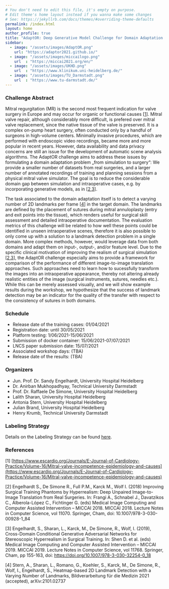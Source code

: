 ```yaml
---
# You don't need to edit this file, it's empty on purpose.
# Edit theme's home layout instead if you wanna make some changes
# See: https://jekyllrb.com/docs/themes/#overriding-theme-defaults
permalink: /index.html
layout: home
author_profile: true
title: "AdaptOR: Deep Generative Model Challenge for Domain Adaptation in Surgery"
sidebar:
  - image: "/assets/images/AdaptOR.png"
    url: "https://adaptor2021.github.io/"
  - image: "/assets/images/miccailogo.png"
    url  : "https://miccai2021.org/en/"
  - image: "/assets/images/UKHD.png"
    url  : "https://www.klinikum.uni-heidelberg.de/"
  - image: "/assets/images/TU_Darmstadt.png"
    url  : "https://www.tu-darmstadt.de/"
---
```


### Challenge Abstract 

Mitral regurgitation (MR) is the second most frequent indication for valve surgery in Europe and may occur for organic or functional causes [[1](#1)]. Mitral valve repair, although considerably more difficult, is prefered over mitral valve replacement, since the native tissue of the valve is preserved. It is a complex on-pump heart surgery, often conducted only by a handful of surgeons in high-volume centers. Minimally invasive procedures, which are performed with endoscopic video recordings, became more and more popular in recent years. However, data availability and data privacy concerns are still an issue for the development of automatic scene analysis algorithms. The AdaptOR challenge aims to address these issues by formulating a domain adaptation problem „from simulation to surgery“: We provide a smaller number of datasets from real surgeries, and a larger number of annotated recordings of training and planning sessions from a physical mitral valve simulator. The goal is to reduce the considerable domain gap between simulation and intraoperative cases, e.g. by incorporating generative models, as in [[2](#2),[3](#3)].

The task associated to the domain adaptation itself is to detect a varying number of 2D landmarks per frame [[4](#4)] in the target domain. The landmarks are defined by the placement of sutures during mitral annuloplasty (entry and exit points into the tissue), which renders useful for surgical skill assessment and detailed intraoperative documentation. The evaluation metrics of this challenge will be related to how well these points could be identified in unseen intraoperative scenes, therefore it is also possible to only come up with a solution to a landmark detection problem in a single domain. More complex methods, however, would leverage data from both domains and adapt them on input-, output-, and/or feature level. Due to the specific clinical motivation of improving the realism of surgical simulation [[2](#2),[3](#3)], the AdaptOR challenge especially aims to provide a framework for comparison of the performance of different image-to-image translation approaches. Such approaches need to learn how to sucessfully transform the images into an intraoperative appearance, thereby not altering already realistic entities of the image (surgical instruments, sutures, needles etc.). While this can be merely assessed visually, and we will show example results during the workshop, we hypothesize that the success of landmark detection may be an indicator for the quality of the transfer with respect to the consistency of sutures in both domains.

### Schedule

- Release date of the training cases: 01/04/2021
- Registration date: until 30/05/2021
- Platform testing: 1/06/2021-15/06/2021
- Submission of docker container: 15/06/2021-07/07/2021
- LNCS paper submission date: 15/07/2021
- Associated workshop days: (TBA)
- Release date of the results: (TBA)

### Organizers

- Jun. Prof. Dr. Sandy Engelhardt, University Hospital Heidelberg
- Dr. Anirban Mukhopadhyay, Technical University Darmstadt
- Prof. Dr. Raffaele De Simone, University Hospital Heidelberg
- Lalith Sharan, University Hospital Heidelberg
- Antonia Stern, University Hospital Heidelberg
- Julian Brand, University Hospital Heidelberg
- Henry Krumb, Technical University Darmstadt

### Labeling Strategy

Details on the Labeling Strategy can be found <a href="/assets/files/Labeln_ENG-v1.pdf">here</a>.

### References
[<a id="1">1</a>] [https://www.escardio.org/Journals/E-Journal-of-Cardiology-Practice/Volume-16/Mitral-valve-incompetence-epidemiology-and-causes](https://www.escardio.org/Journals/E-Journal-of-Cardiology-Practice/Volume-16/Mitral-valve-incompetence-epidemiology-and-causes)

[<a id="2">2</a>] Engelhardt S., De Simone R., Full P.M., Karck M., Wolf I. (2018) Improving Surgical Training Phantoms by Hyperrealism: Deep Unpaired Image-to-Image Translation from Real Surgeries. In: Frangi A., Schnabel J., Davatzikos C., Alberola-López C., Fichtinger G. (eds) Medical Image Computing and Computer Assisted Intervention – MICCAI 2018. MICCAI 2018. Lecture Notes in Computer Science, vol 11070. Springer, Cham, doi: 10.1007/978-3-030-00928-1_84

[<a id="3">3</a>] Engelhardt, S., Sharan, L., Karck, M., De Simone, R., Wolf, I. (2019), Cross-Domain Conditional Generative Adversarial Networks for Stereoscopic Hyperrealism in Surgical Training. In: Shen D. et al. (eds) Medical Image Computing and Computer Assisted Intervention – MICCAI 2019. MICCAI 2019. Lecture Notes in Computer Science, vol 11768. Springer, Cham, pp 155-163, doi: https://doi.org/10.1007/978-3-030-32254-0_18

[<a id="4">4</a>] Stern, A., Sharan, L., Romano, G.,  Koehler, S., Karck, M.,  De Simone, R.,  Wolf, I., Engelhardt, S., Heatmap-based 
2D Landmark Detection with a Varying Number of Landmarks, Bildverarbeitung für die Medizin 2021 (accepted), 
arXiv:2101.02737